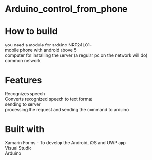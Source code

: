 # Arduino_control_from_phone

# How to build
you need a module for arduino NRF24L01+  
mobile phone with android above 5  
computer for installing the server (a regular pc on the network will do)  
common network  

# Features
Recognizes speech  
Converts recognized speech to text format  
sending to server  
processing the request and sending the command to arduino  

# Built with
Xamarin Forms - To develop the Android, iOS and UWP app  
Visual Studio  
Arduino  
